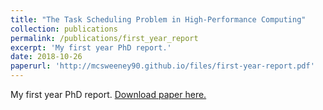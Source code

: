 ```yaml
---
title: "The Task Scheduling Problem in High-Performance Computing"
collection: publications
permalink: /publications/first_year_report
excerpt: 'My first year PhD report.'
date: 2018-10-26
paperurl: 'http://mcsweeney90.github.io/files/first-year-report.pdf'
---
```

My first year PhD report. [Download paper here.](http://mcsweeney90.github.io/files/first-year-report.pdf)
